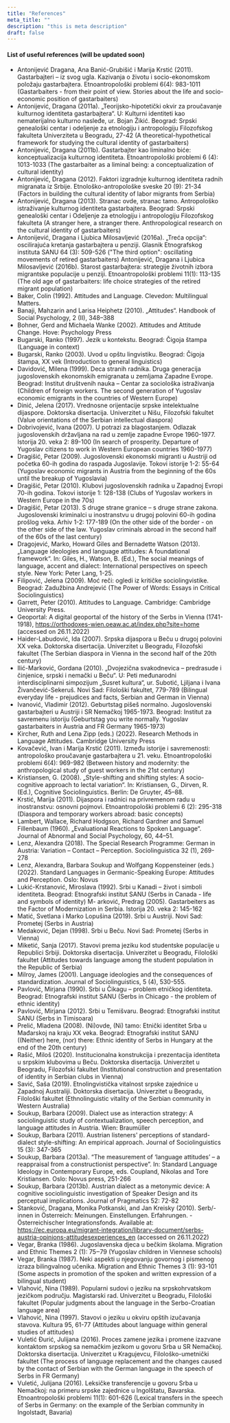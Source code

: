 ```yaml
---
title: "References"
meta_title: ""
description: "this is meta description"
draft: false
---
```


#### List of useful references (will be updated soon) 

- Antonijević Dragana, Ana Banić-Grubišić i Marija Krstić (2011). Gastarbajteri – iz svog ugla. Kazivanja o životu i socio-ekonomskom položaju gastarbajtera. Etnoantropološki problemi 6(4): 983-1011 (Gastarbaiters - from their point of view. Stories about the life and socio-economic position of gastarbaiters)
- Antonijević, Dragana (2011a). „Teorijsko-hipotetički okvir za proučavanje kulturnog identiteta gastarbajtera“. U: Kulturni identiteti kao nematerijalno kulturno nasleđe, ur. Bojan Žikić. Beograd: Srpski genealoški centar i odeljenje za etnologiju i antropologiju Filozofskog fakulteta Univerziteta u Beogradu, 27-42 (A theoretical-hypothetical framework for studying the cultural identity of gastarbaiters)
- Antonijević, Dragana (2011b). Gastarbajter kao liminalno biće: konceptualizacija kulturnog identiteta. Etnoantropološki problemi 6 (4): 1013-1033 (The gastarbaiter as a liminal being: a conceptualization of cultural identity)
- Antonijević, Dragana (2012). Faktori izgradnje kulturnog identiteta radnih migranata iz Srbije. Etnološko-antropološke sveske 20 (9): 21-34 (Factors in building the cultural identity of labor migrants from Serbia)
- Antonijević, Dragana (2013). Stranac ovde, stranac tamo. Antropološko istraživanje kulturnog identiteta gastarbajtera. Beograd: Srpski genealoški centar i Odeljenje za etnologiju i antropologiju Filozofskog fakulteta (A stranger here, a stranger there. Anthropological research on the cultural identity of gastarbaiters)
- Antonijević, Dragana i Ljubica Milosavljević (2016a). „Treća opcija“: oscilirajuća kretanja gastarbajtera u penziji. Glasnik Etnografskog instituta SANU 64 (3): 509-526 ("The third option": oscillating movements of retired gastarbaiters)
Antonijević, Dragana i Ljubica Milosavljević (2016b). Starost gastarbajtera: strategije životnih izbora migrantske populacije u penziji. Etnoantropološki problemi 11(1): 113-135 (The old age of gastarbaiters: life choice strategies of the retired migrant population)
- Baker, Colin (1992). Attitudes and Language. Clevedon: Multilingual Matters.
- Banaji, Mahzarin and Larisa Heiphetz (2010). „Attitudes“. Handbook of Social Psychology, 2 (II), 348–388
- Bohner, Gerd and Michaela Wanke (2002). Attitudes and Attitude Change. Hove: Psychology Press
- Bugarski, Ranko (1997). Jezik u kontekstu. Beograd: Čigoja štampa (Language in context)
- Bugarski, Ranko (2003). Uvod u opštu lingvistiku. Beograd: Čigoja štampa, XX vek (Introduction to general linguistics)
- Davidović, Milena (1999). Deca stranih radnika. Druga generacija jugoslovenskih ekonomskih emigranata u zemljama Zapadne Evrope. Beograd: Institut društvenih nauka – Centar za sociološka istraživanja (Children of foreign workers. The second generation of Yugoslav economic emigrants in the countries of Western Europe)
- Dinić, Jelena (2017). Vrednosne orijentacije srpske intelektualne dijaspore. Doktorska disertacija. Univerzitet u Nišu, Filozofski fakultet (Value orientations of the Serbian intellectual diaspora)
- Dobrivojević, Ivana (2007). U potrazi za blagostanjem. Odlazak jugoslovenskih državljana na rad u zemlje zapadne Evrope 1960-1977. Istorija 20. veka 2: 89-100 (In search of prosperity. Departure of Yugoslav citizens to work in Western European countries 1960-1977)
- Dragišić, Petar (2009). Jugoslovenski ekonomski migranti u Austriji od početka 60-ih godina do raspada Jugoslavije. Tokovi istorije 1-2: 55-64 (Yugoslav economic migrants in Austria from the beginning of the 60s until the breakup of Yugoslavia)
- Dragišić, Petar (2010). Klubovi jugoslovenskih radnika u Zapadnoj Evropi 70-ih godina. Tokovi istorije 1: 128-138 (Clubs of Yugoslav workers in Western Europe in the 70s)
- Dragišić, Petar (2013). S druge strane granice – s druge strane zakona. Jugoslovenski kriminalci u inostranstvu u drugoj polovini 60-ih godina prošlog veka. Arhiv 1-2: 177-189 (On the other side of the border - on the other side of the law. Yugoslav criminals abroad in the second half of the 60s of the last century)
- Dragojević, Marko, Howard Giles and Bernadette Watson (2013). „Language ideologies and language attitudes: A foundational framework“.  In: Giles, H., Watson, B. (Еd.),  The social meanings of language, accent and dialect: International perspectives on speech style. New York: Peter Lang, 1-25.
- Filipović, Jelena (2009). Moć reči: ogledi iz kritičke sociolingvistike. Beograd: Zadužbina Andrejević (The Power of Words: Essays in Critical Sociolinguistics)
- Garrett, Peter (2010). Attitudes to Language. Cambridge: Cambridge University Press.
- Geoportal: A digital geoportal of the history of the Serbs in Vienna (1741-1918), https://orthodoxes-wien.oeaw.ac.at/index.php?site=home (accessed on 26.11.2022)
- Haider-Labudović, Ida (2007). Srpska dijaspora u Beču u drugoj polovini XX veka. Doktorska disertacija. Univerzitet u Beogradu, Filozofski fakultet (The Serbian diaspora in Vienna in the second half of the 20th century)
- Ilić-Marković, Gordana (2010). „Dvojezična svakodnevica – predrasude i činjenice, srpski i nemački u Beču“. U: Peti međunarodni interdisciplinarni simpozijum „Susret kultura“, ur. Subotić, Ljiljana i Ivana Živančević-Sekeruš. Novi Sad: Filološki fakultet, 779-789 (Bilingual everyday life - prejudices and facts, Serbian and German in Vienna)
- Ivanović, Vladimir (2012). Geburtstag pišeš normalno. Jugoslovenski gastarbajteri u Austriji i SR Nemačkoj 1965-1973. Beograd: Institut za savremenu istoriju (Geburtstag you write normally. Yugoslav gastarbaiters in Austria and FR Germany 1965-1973)
- Kircher, Ruth and Lena Zipp (eds.) (2022). Research Methods in Language Attitudes. Cambridge University Press
- Kovačević, Ivan i Marija Krstić (2011). Između istorije i savremenosti: antropološko proučavanje gastarbajtera u 21. veku. Etnoantropološki problemi 6(4): 969-982 (Between history and modernity: the anthropological study of guest workers in the 21st century)
- Kristiansen, G. (2008). „Style-shifting and shifting styles: A socio-cognitive approach to lectal variation“. In: Kristiansen, G., Dirven, R. (Ed.), Cognitive Sociolinguistics. Berlin: De Gruyter, 45–88.
- Krstić, Marija (2011). Dijaspora i radnici na privremenom radu u inostranstvu: osnovni pojmovi. Etnoantropološki problemi 6 (2): 295-318 (Diaspora and temporary workers abroad: basic concepts)
- Lambert, Wallace, Richard Hodgson, Richard Gardner and Samuel Fillenbaum (1960). „Evaluational Reactions to Spoken Language“. Journal of Abnormal and Social Psychology, 60, 44–51.
- Lenz, Alexandra (2018). The Special Research Programme: German in Austria: Variation – Contact – Perception. Sociolinguistica 32 (1), 269-278
- Lenz, Alexandra, Barbara Soukup and Wolfgang Koppensteiner (eds.) (2022). Standard Languages in Germanic-Speaking Europe: Attitudes and Perception. Oslo: Novus
- Lukić-Krstanović, Miroslava (1992). Srbi u Kanadi – život i simboli identiteta. Beograd: Etnografski institut SANU (Serbs in Canada - life and symbols of identity)
M- arković, Predrag (2005). Gastarbeiters as the Factor of Modernization in Serbia. Istorija 20. veka 2: 145-162
- Matić, Svetlana i Marko Lopušina (2019). Srbi u Austriji. Novi Sad: Prometej (Serbs in Austria)
- Medaković, Dejan (1998). Srbi u Beču. Novi Sad: Prometej (Serbs in Vienna)
- Miketić, Sanja (2017). Stavovi prema jeziku kod studentske populacije u Republici Srbiji. Doktorska disertacija. Univerzitet u Beogradu, Filološki fakultet (Attitudes towards language among the student population in the Republic of Serbia)
- Milroy, James (2001). Language ideologies and the consequences of standardization. Journal of Sociolinguistics, 5 (4), 530-555.
- Pavlović, Mirjana (1990). Srbi u Čikagu – problem etničkog identiteta. Beograd: Etnografski institut SANU (Serbs in Chicago - the problem of ethnic identity)
- Pavlović, Mirjana (2012). Srbi u Temišvaru. Beograd: Etnografski institut SANU (Serbs in Timisoara)
- Prelić, Mladena (2008). (Ni)ovde, (Ni) tamo: Etnički identitet Srba u Mađarskoj na kraju XX veka. Beograd: Etnografski institut SANU ((Neither) here, (nor) there: Ethnic identity of Serbs in Hungary at the end of the 20th century)
- Rašić, Miloš (2020). Institucionalna konstrukcija i prezentacija identiteta u srpskim klubovima u Beču. Doktorska disertacija. Univerzitet u Beogradu, Filozofski fakultet (Institutional construction and presentation of identity in Serbian clubs in Vienna)
- Savić, Saša (2019). Etnolingvistička vitalnost srpske zajednice u Zapadnoj Australiji. Doktorska disertacija. Univerzitet u Beogradu, Filološki fakultet (Ethnolinguistic vitality of the Serbian community in Western Australia)
- Soukup, Barbara (2009). Dialect use as interaction strategy: A sociolinguistic study of contextualization, speech perception, and language attitudes in Austria. Wien: Braumüller
- Soukup, Barbara (2011). Austrian listeners' perceptions of standard-dialect style-shifting: An empirical approach. Journal of Sociolinguistics 15 (3): 347-365
- Soukup, Barbara (2013a). “The measurement of ‘language attitudes’ – a reappraisal from a constructionist perspective”. In: Standard Language Ideology in Contemporary Europe, eds. Coupland, Nikolas and Tore Kristiansen. Oslo: Novus press, 251-266
- Soukup, Barbara (2013b). Austrian dialect as a metonymic device: A cognitive sociolinguistic investigation of Speaker Design and its perceptual implications. Journal of Pragmatics 52: 72-82
- Stanković, Dragana, Monika Potkanski, and Jan Kreisky (2010). Serb/-innen in Österreich: Meinungen. Einstellungen. Erfahrungen. - Österreichischer Integrationsfonds. Available at: https://ec.europa.eu/migrant-integration/library-document/serbs-austria-opinions-attitudesexperiences_en  (accessed on 26.11.2022)
- Vegar, Branka (1986). Jugoslavenska djeca u bečkim školama. Migration and Ethnic Themes 2 (1): 75‒79 (Yugoslav children in Viennese schools)
- Vegar, Branka (1987). Neki aspekti u njegovanju govornog i pismenog izraza bilingvalnog učenika. Migration and Ethnic Themes 3 (1): 93-101 (Some aspects in promotion of the spoken and written expression of a bilingual student)
- Vlahović, Nina (1989). Popularni sudovi o jeziku na srpskohrvatskom jezičkom području. Magistarski rad. Univerzitet u Beogradu, Filološki fakultet (Popular judgments about the language in the Serbo-Croatian language area)
- Vlahović, Nina (1997). Stavovi o jeziku u okviru opštih izučavanja stavova. Kultura 95, 61-77 (Attitudes about language within general studies of attitudes)
- Vuletić Đurić, Julijana (2016). Proces zamene jezika i promene izazvane kontaktom srpskog sa nemačkim jezikom u govoru Srba u SR Nemačkoj. Doktorska disertacija. Univerzitet u Kragujevcu, Filološko-umetnički fakultet (The process of language replacement and the changes caused by the contact of Serbian with the German language in the speech of Serbs in FR Germany)
- Vuletić, Julijana (2016). Leksičke transferencije u govoru Srba u Nemačkoj: na primeru srpske zajednice u Ingolštatu, Bavarska. Etnoantropološki problemi 11(1): 601-626 (Lexical transfers in the speech of Serbs in Germany: on the example of the Serbian community in Ingolstadt, Bavaria)
